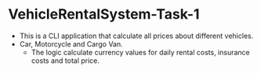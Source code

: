 # VehicleRentalSystem-Task-1
 
* This is a CLI application that calculate all prices about different vehicles.
* Car, Motorcycle and Cargo Van.
   * The logic calculate currency values for daily rental costs, insurance costs and total price.
